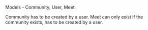 Models - Community, User, Meet

Community has to be created by a user.
Meet can only exist if the community exists, has to be created by a user.
